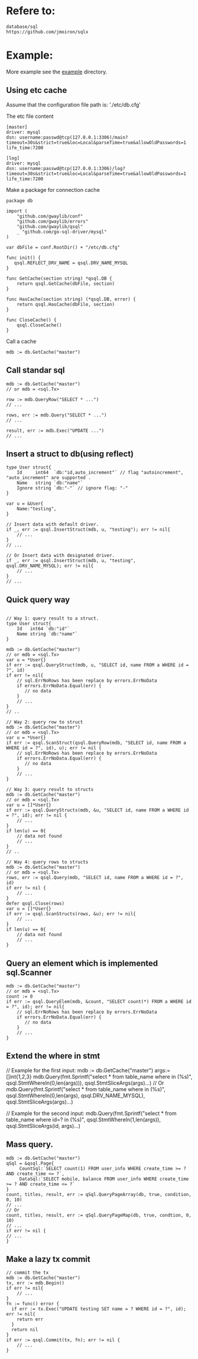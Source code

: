 # Refere to:
```
database/sql
https://github.com/jmoiron/sqlx
```

# Example:
More example see the [example](./example) directory.

## Using etc cache
Assume that the configuration file path is: './etc/db.cfg'

The etc file content
```
[master]
driver: mysql
dsn: username:passwd@tcp(127.0.0.1:3306)/main?timeout=30s&strict=true&loc=Local&parseTime=true&allowOldPasswords=1
life_time:7200

[log]
driver: mysql
dsn: username:passwd@tcp(127.0.0.1:3306)/log?timeout=30s&strict=true&loc=Local&parseTime=true&allowOldPasswords=1
life_time:7200
```

Make a package for connection cache
``` text
package db

import (
	"github.com/gwaylib/conf"
	"github.com/gwaylib/errors"
	"github.com/gwaylib/qsql"
	_ "github.com/go-sql-driver/mysql"
)

var dbFile = conf.RootDir() + "/etc/db.cfg"

func init() {
   qsql.REFLECT_DRV_NAME = qsql.DRV_NAME_MYSQL 
}

func GetCache(section string) *qsql.DB {
	return qsql.GetCache(dbFile, section)
}

func HasCache(section string) (*qsql.DB, error) {
	return qsql.HasCache(dbFile, section)
}

func CloseCache() {
	qsql.CloseCache()
}
```

Call a cache
``` text
mdb := db.GetCache("master")
```

## Call standar sql
``` text
mdb := db.GetCache("master") 
// or mdb = <sql.Tx>

row := mdb.QueryRow("SELECT * ...")
// ...

rows, err := mdb.Query("SELECT * ...")
// ...

result, err := mdb.Exec("UPDATE ...")
// ...
```

## Insert a struct to db(using reflect)
``` text
type User struct{
    Id     int64  `db:"id,auto_increment"` // flag "autoincrement", "auto_increment" are supported .
    Name   string `db:"name"`
    Ignore string `db:"-"` // ignore flag: "-"
}

var u = &User{
    Name:"testing",
}

// Insert data with default driver.
if _, err := qsql.InsertStruct(mdb, u, "testing"); err != nil{
    // ... 
}
// ...

// Or Insert data with designated driver.
if _, err := qsql.InsertStruct(mdb, u, "testing", qsql.DRV_NAME_MYSQL); err != nil{
    // ... 
}
// ...
```

## Quick query way
``` text

// Way 1: query result to a struct.
type User struct{
    Id   int64 `db:"id"`
    Name string `db:"name"`
}

mdb := db.GetCache("master") 
// or mdb = <sql.Tx>
var u = *User{}
if err := qsql.QueryStruct(mdb, u, "SELECT id, name FROM a WHERE id = ?", id)
if err != nil{
    // sql.ErrNoRows has been replace by errors.ErrNoData
    if errors.ErrNoData.Equal(err) {
       // no data
    }
    // ...
}
// ..

// Way 2: query row to struct
mdb := db.GetCache("master") 
// or mdb = <sql.Tx>
var u = *User{}
if err := qsql.ScanStruct(qsql.QueryRow(mdb, "SELECT id, name FROM a WHERE id = ?", id), u); err != nil {
    // sql.ErrNoRows has been replace by errors.ErrNoData
    if errors.ErrNoData.Equal(err) {
       // no data
    }
    // ...
}

// Way 3: query result to structs
mdb := db.GetCache("master") 
// or mdb = <sql.Tx>
var u = []*User{}
if err := qsql.QueryStructs(mdb, &u, "SELECT id, name FROM a WHERE id = ?", id); err != nil {
    // ...
}
if len(u) == 0{
    // data not found
    // ...
}
// .. 

// Way 4: query rows to structs
mdb := db.GetCache("master") 
// or mdb = <sql.Tx>
rows, err := qsql.Query(mdb, "SELECT id, name FROM a WHERE id = ?", id)
if err != nil {
    // ...
}
defer qsql.Close(rows)
var u = []*User{}
if err := qsql.ScanStructs(rows, &u); err != nil{
    // ...
}
if len(u) == 0{
    // data not found
    // ...
}

```

## Query an element which is implemented sql.Scanner

```text
mdb := db.GetCache("master") 
// or mdb = <sql.Tx>
count := 0
if err := qsql.QueryElem(mdb, &count, "SELECT count(*) FROM a WHERE id = ?", id); err != nil{
    // sql.ErrNoRows has been replace by errors.ErrNoData
    if errors.ErrNoData.Equal(err) {
       // no data
    }
    // ...
}
```
## Extend the where in stmt
// Example for the first input:
mdb := db.GetCache("master") 
args:=[]int{1,2,3}
mdb.Query(fmt.Sprintf("select * from table_name where in (%s)", qsql.StmtWhereIn(0,len(args))), qsql.StmtSliceArgs(args)...)
// Or
mdb.Query(fmt.Sprintf("select * from table_name where in (%s)", qsql.StmtWhereIn(0,len(args), qsql.DRV_NAME_MYSQL), qsql.StmtSliceArgs(args)...)

// Example for the second input:
mdb.Query(fmt.Sprintf("select * from table_name where id=? in (%s)", qsql.StmtWhereIn(1,len(args)), qsql.StmtSliceArgs(id, args)...)

## Mass query.
```text
mdb := db.GetCache("master") 
qSql = &qsql.Page{
     CountSql:`SELECT count(1) FROM user_info WHERE create_time >= ? AND create_time <= ?`,
     DataSql:`SELECT mobile, balance FROM user_info WHERE create_time >= ? AND create_time <= ?`
}
count, titles, result, err := qSql.QueryPageArray(db, true, condition, 0, 10)
// ...
// Or
count, titles, result, err := qSql.QueryPageMap(db, true, condtion, 0, 10)
// ...
if err != nil {
// ...
}
```

## Make a lazy tx commit
``` text
// commit the tx
mdb := db.GetCache("master") 
tx, err := mdb.Begin()
if err != nil{
    // ...
}
fn := func() error {
  if err := tx.Exec("UPDATE testing SET name = ? WHERE id = ?", id); err != nil{
    return err
  }
  return nil
}
if err := qsql.Commit(tx, fn); err != nil {
    // ...
}
```
